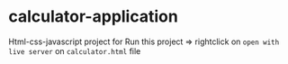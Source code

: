 # calculator-application
Html-css-javascript project
for Run this project => rightclick on `open with live server` on `calculator.html` file


